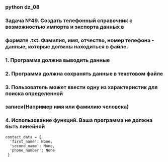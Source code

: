 ### python dz_08

### Задача №49. Создать телефонный справочник с возможностью импорта и экспорта данных в
### формате .txt. Фамилия, имя, отчество, номер телефона - данные, которые должны находиться в файле.
### 1. Программа должна выводить данные
### 2. Программа должна сохранять данные в текстовом файле
### 3. Пользователь может ввести одну из характеристик для поиска определенной
### записи(Например имя или фамилию человека)
### 4. Использование функций. Ваша программа не должна быть линейной
```  
contact_data = {
  'first_name': None,
  'second_name': None,
  'phone_number': None
 }
```
